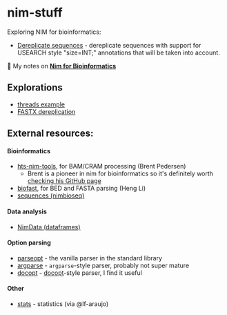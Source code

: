 # nim-stuff

Exploring NIM for bioinformatics:
 * [Dereplicate sequences](https://github.com/telatin/nim-stuff/tree/master/derep#readme) - dereplicate sequences with support for USEARCH style "size=INT;" annotations that will be taken into account.
 
:book: My notes on **[Nim for Bioinformatics](https://andrea-telatin.gitbook.io/nim-bioinformatics/)**

## Explorations
 * [threads example](https://github.com/telatin/nim-stuff/tree/master/threads#readme)
 * [FASTX dereplication](https://github.com/telatin/nim-stuff/tree/master/derep#readme)
 
## External resources:

#### Bioinformatics
 * [hts-nim-tools](https://github.com/brentp/hts-nim-tools), for BAM/CRAM processing (Brent Pedersen)
   * Brent is a pioneer in nim for bioinformatics so it's definitely worth [checking his GitHub page](https://github.com/search?q=user%3Abrentp+nim)
 * [biofast](https://github.com/lh3/biofast/), for BED and FASTA parsing (Heng Li) 
 * [sequences (nimbioseq)](https://github.com/jhbadger/nimbioseq)

#### Data analysis
 * [NimData (dataframes)](https://github.com/bluenote10/NimData)
 
#### Option parsing
 * [parseopt](https://nim-lang.org/docs/parseopt.html) - the vanilla parser in the standard library
 * [argparse](https://www.iffycan.com/nim-argparse/argparse.html) - `argparse`-style parser, probably not super mature
 * [docopt](https://github.com/docopt/docopt.nim#readme) - [docopt](https://www.docopt.org)-style parser, I find it useful

#### Other
 * [stats](https://github.com/treeform/statistics) - statistics (via @lf-araujo)
